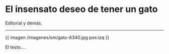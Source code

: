 # El insensato deseo de tener un gato
Editorial y demás. 


---


{{ imagen /imagenes/sm/gato-A340.jpg pos:izq }}

El testo....
